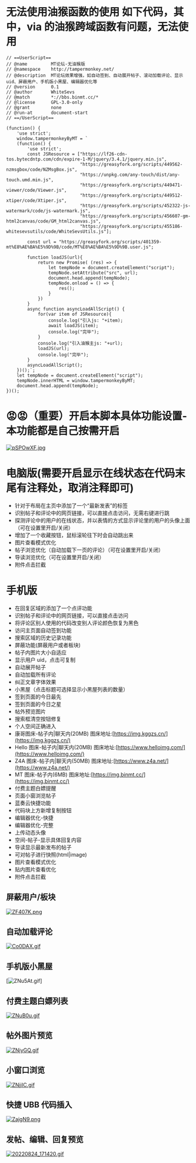 # 无法使用油猴函数的使用 如下代码，其中，via 的油猴跨域函数有问题，无法使用

```
// ==UserScript==
// @name         MT论坛-无油猴版
// @namespace    http://tampermonkey.net/
// @description  MT论坛效果增强，如自动签到、自动展开帖子、滚动加载评论、显示uid、屏蔽用户、手机版小黑屋、编辑器优化等
// @version      0.1
// @author       WhiteSevs
// @match        *://bbs.binmt.cc/*
// @license      GPL-3.0-only
// @grant        none
// @run-at       document-start
// ==/UserScript==

(function() {
    'use strict';
    window.tampermonkeyByMT = `
    (function() {
        'use strict';
        const JSResource = ["https://lf26-cdn-tos.bytecdntp.com/cdn/expire-1-M/jquery/3.4.1/jquery.min.js",
                            "https://greasyfork.org/scripts/449562-nzmsgbox/code/NZMsgBox.js",
                            "https://unpkg.com/any-touch/dist/any-touch.umd.min.js",
                            "https://greasyfork.org/scripts/449471-viewer/code/Viewer.js",
                            "https://greasyfork.org/scripts/449512-xtiper/code/Xtiper.js",
                            "https://greasyfork.org/scripts/452322-js-watermark/code/js-watermark.js",
                            "https://greasyfork.org/scripts/456607-gm-html2canvas/code/GM_html2canvas.js",
                            "https://greasyfork.org/scripts/455186-whitesevsutils/code/WhiteSevsUtils.js"];

        const url = "https://greasyfork.org/scripts/401359-mt%E8%AE%BA%E5%9D%9B/code/MT%E8%AE%BA%E5%9D%9B.user.js";

        function loadJS(url){
            return new Promise( (res) => {
                let tempNode = document.createElement("script");
                tempNode.setAttribute("src", url);
                document.head.append(tempNode);
                tempNode.onload = () => {
                    res();
                }
            })
        }
        async function asyncLoadAllScript() {
            for(var item of JSResource){
                console.log("引入js: "+item);
                await loadJS(item);
                console.log("完毕");
            }
            console.log("引入油猴主js: "+url);
            loadJS(url);
            console.log("完毕");
        }
        asyncLoadAllScript();
    })();`;
    let tempNode = document.createElement("script");
    tempNode.innerHTML = window.tampermonkeyByMT;
    document.head.append(tempNode);
})();
```

# 😡😡（重要）开启本脚本具体功能设置-本功能都是自己按需开启

[![pSPOwXF.jpg](https://s1.ax1x.com/2023/01/03/pSPOwXF.jpg)](https://imgse.com/i/pSPOwXF)

# 电脑版(需要开启显示在线状态在代码末尾有注释处，取消注释即可)

- 针对于布局在主页中添加了一个“最新发表”的标签
- 识别帖子和评论中的网页链接，可以直接点击访问，无需右键进行跳
- 探测评论中的用户的在线状态，并以表情的方式显示评论里的用户的头像上面（可在设置里开启/关闭）
- 增加了一个收藏按钮，鼠标滚轮往下时会自动跳出来
- 图片查看模式优化
- 帖子浏览优化（自动加载下一页的评论）（可在设置里开启/关闭）
- 导读浏览优化（可在设置里开启/关闭）
- 附件点击拦截

# 手机版

- 在回复区域的添加了一个点评功能
- 识别帖子和评论中的网页链接，可以直接点击访问
- 将评论区别人使用的代码改变别人评论颜色恢复为黑色
- 访问主页面自动签到功能
- 搜索区域的历史记录功能
- 屏蔽功能(屏蔽用户或者板块)
- 帖子内图片大小自适应
- 显示用户 uid，点击可复制
- 自动展开帖子
- 自动加载所有评论
- 纠正文章字体效果
- 小黑屋（点击标题可选择显示小黑屋列表的数量）
- 签到页面的今日最先
- 签到页面的今日之星
- 帖外预览图片
- 搜索框清空按钮修复
- 个人空间正确进入
- 康哥图床-帖子内|聊天内(20MB) 图床地址:[https://img.kggzs.cn/](https://img.kggzs.cn/)
- Hello 图床-帖子内|聊天内(20MB) 图床地址:[https://www.helloimg.com/](https://www.helloimg.com/)
- Z4A 图床-帖子内|聊天内(50MB) 图床地址:[https://www.z4a.net/](https://www.z4a.net/)
- MT 图床-帖子内(6MB) 图床地址:[https://img.binmt.cc/](https://img.binmt.cc/)
- 付费主题白嫖提醒
- 页面小窗浏览帖子
- 蓝奏云快捷功能
- 代码块上方新增复制按钮
- 编辑器优化-快捷
- 编辑器优化-完整
- 上传动态头像
- 空间-帖子-显示具体回复内容
- 导读显示最新发布的帖子
- 可对帖子进行快照(html|image)
- 图片查看模式优化
- 贴内图片查看优化
- 附件点击拦截

## 屏蔽用户/板块

[![ZF407K.png](https://www.helloimg.com/images/2022/05/24/ZF407K.png)](https://www.helloimg.com/image/ZF407K)

## 自动加载评论

[![Co0DAX.gif](https://www.helloimg.com/images/2021/06/25/Co0DAX.gif)](https://www.helloimg.com/image/Co0DAX)

## 手机版小黑屋

[![ZNu5At.gif](https://www.helloimg.com/images/2022/08/14/ZNu5At.gif)]

## 付费主题白嫖列表

[![ZNuB0u.gif](https://www.helloimg.com/images/2022/08/14/ZNuB0u.gif)](https://www.helloimg.com/image/ZNuB0u)

## 帖外图片预览

[![ZNjyGQ.gif](https://www.helloimg.com/images/2022/08/14/ZNjyGQ.gif)](https://www.helloimg.com/image/ZNjyGQ)

## 小窗口浏览

[![ZNjjIC.gif](https://www.helloimg.com/images/2022/08/14/ZNjjIC.gif)](https://www.helloimg.com/image/ZNjjIC)

## 快捷 UBB 代码插入

[![ZajgN9.png](https://www.helloimg.com/images/2022/05/27/ZajgN9.png)](https://www.helloimg.com/image/ZajgN9)

## 发帖、编辑、回复预览

[![20220824_171420.gif](http://cdn.img.kggzs.cn/uploads/img/2022/46/20226306394c5bb50.gif)](http://cdn.img.kggzs.cn/uploads/img/2022/46/20226306394c5bb50.gif)
